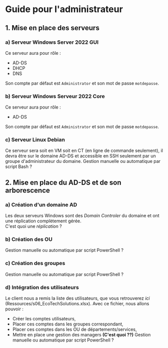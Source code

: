 # Guide pour l'administrateur

## 1. Mise en place des serveurs

### a) Serveur Windows Server 2022  GUI 
Ce serveur aura pour rôle :
  * AD-DS
  * DHCP
  * DNS

Son compte par défaut est `Administrator` et son mot de passe `motdepasse`.

### b) Serveur Windows Serveur 2022 Core
Ce serveur aura pour rôle :
  * AD-DS

Son compte par défaut est `Administrator` et son mot de passe `motdepasse`.

### c) Serveur Linux Debian
Ce serveur sera soit en VM soit en CT (en ligne de commande seulement), il devra être sur le domaine AD-DS et accessible en SSH seulement par un groupe d'administrateur du domaine.
Gestion manuelle ou automatique par script Bash ?

## 2. Mise en place du AD-DS et de son arborescence

### a) Création d'un domaine AD
Les deux serveurs Windows sont des *Domain Controler* du domaine et ont une réplication complètement gérée.  
C'est quoi une *réplication* ?

### b) Création des OU
Gestion manuelle ou automatique par script PowerShell ?

### c) Création des groupes
Gestion manuelle ou automatique par script PowerShell ?

### d) Intégration des utilisateurs
Le client nous a remis la liste des utilisateurs, que vous retrouverez *ici* (Ressources/s06_EcoTechSolutions.xlsx). Avec ce fichier, nous allons pouvoir :
  * Créer les comptes utilisateurs,
  * Placer ces comptes dans les groupes correspondant,
  * Placer ces comptes dans les OU de départements/services,
  * Mettre en place une gestion des managers **(C'est quoi ??)**
Gestion manuelle ou automatique par script PowerShell ?
